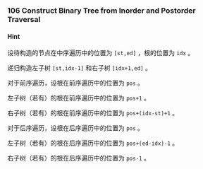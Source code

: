 ### 106 Construct Binary Tree from Inorder and Postorder Traversal

#### Hint

设待构造的节点在中序遍历中的位置为 `[st,ed]` ，根的位置为 `idx` 。

递归构造左子树 `[st,idx-1]` 和右子树 `[idx+1,ed]` 。

对于前序遍历，设根在前序遍历中的位置为 `pos` 。

左子树（若有）的根在前序遍历中的位置为 `pos+1` 。

右子树（若有）的根在前序遍历中的位置为 `pos+(idx-st)+1` 。

对于后序遍历，设根在后序遍历中的位置为 `pos` 。

左子树（若有）的根在后序遍历中的位置为 `pos+(ed-idx)-1` 。

右子树（若有）的根在后序遍历中的位置为 `pos-1` 。

